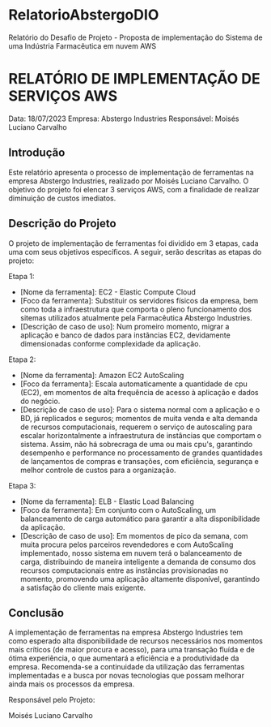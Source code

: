 # RelatorioAbstergoDIO
Relatório do Desafio de Projeto - Proposta de implementação do Sistema de uma Indústria Farmacêutica em nuvem AWS

# RELATÓRIO DE IMPLEMENTAÇÃO DE SERVIÇOS AWS

Data: 18/07/2023
Empresa: Abstergo Industries 
Responsável: Moisés Luciano Carvalho

## Introdução
Este relatório apresenta o processo de implementação de ferramentas na empresa Abstergo Industries, realizado por Moisés Luciano Carvalho. O objetivo do projeto foi elencar 3 serviços AWS, com a finalidade de realizar diminuição de custos imediatos.

## Descrição do Projeto
O projeto de implementação de ferramentas foi dividido em 3 etapas, cada uma com seus objetivos específicos. A seguir, serão descritas as etapas do projeto:

Etapa 1: 
- [Nome da ferramenta]: EC2 - Elastic Compute Cloud
- [Foco da ferramenta]: Substituir os servidores físicos da empresa, bem como toda a infraestrutura que comporta o pleno funcionamento dos sitemas utilizados atualmente pela Farmacêutica Abstergo Industries.
- [Descrição de caso de uso]: Num promeiro momento, migrar a aplicação e banco de dados para instãncias EC2, devidamente dimensionadas conforme complexidade da aplicação.

Etapa 2: 
- [Nome da ferramenta]: Amazon EC2 AutoScaling
- [Foco da ferramenta]: Escala automaticamente a quantidade de cpu (EC2), em momentos de alta frequência de acesso à aplicação e dados do negócio.
- [Descrição de caso de uso]: Para o sistema normal com a aplicação e o BD, já replicados e seguros; momentos de muita venda e alta demanda de recursos computacionais, requerem o serviço de autoscaling para escalar horizontalmente a infraestrutura de instâncias que comportam o sistema. Assim, não há sobrecraga de uma ou mais cpu's, garantindo desempenho e performance no processamento de grandes quantidades de lançamentos de compras e transações, com eficiência, segurança e melhor controle de custos para a organização.

Etapa 3: 
- [Nome da ferramenta]: ELB - Elastic Load Balancing 
- [Foco da ferramenta]: Em conjunto com o AutoScaling, um balanceamento de carga automático para garantir a alta disponibilidade da aplicação.
- [Descrição de caso de uso]: Em momentos de pico da semana, com muita procura pelos parceiros revendedores e com AutoScaling implementado, nosso sistema em nuvem terá o balanceamento de carga, distribuindo de maneira inteligente a demanda de consumo dos recursos computacionais entre as instãncias provisionadas no momento, promovendo uma aplicação altamente disponível, garantindo a satisfação do cliente mais exigente.



## Conclusão
A implementação de ferramentas na empresa Abstergo Industries tem como esperado alta disponibilidade de recursos necessários nos momentos mais críticos (de maior procura e acesso), para uma transação fluída e de ótima experiência, o que aumentará a eficiência e a produtividade da empresa. Recomenda-se a continuidade da utilização das ferramentas implementadas e a busca por novas tecnologias que possam melhorar ainda mais os processos da empresa.



Responsável pelo Projeto:

Moisés Luciano Carvalho
